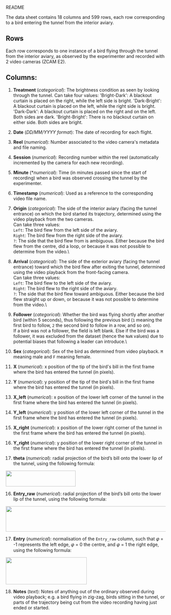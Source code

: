 
README

The data sheet contains 18 columns and 599 rows, each row corresponding to a bird entering the tunnel from the interior aviary.

## Rows
Each row corresponds to one instance of a bird flying through the tunnel from the interior aviary, as observed by the experimenter and recorded with 2 video cameras (ZCAM E2).

## Columns:

1. **Treatment** (*categorical*): The brightness condition as seen by looking through the tunnel.
Can take four values:
'Bright-Dark': A blackout curtain is placed on the right, while the left side is bright.
'Dark-Bright': A blackout curtain is placed on the left, while the right side is bright.
'Dark-Dark': A blackout curtain is placed on the right and on the left. Both sides are dark.
'Bright-Bright': There is no blackout curtain on either side. Both sides are bright.

2. **Date** (*DD/MM/YYYY format*): The date of recording for each flight.

3. **Reel** (*numerical*): Number associated to the video camera's metadata and file naming.

4. **Session** (*numerical*): Recording number within the reel (automatically incremented by the camera for each new recording).

5. **Minute** (**numerical*): Time (in minutes passed since the start of recording) when a bird was observed crossing the tunnel by the experimenter. 

6. **Timestamp** (*numerical*): Used as a reference to the corresponding video file name.

7. **Origin** (*categorical*): The side of the interior aviary (facing the tunnel entrance) on which the bird started its trajectory, determined using the video playback from the two cameras.\
Can take three values:\
`Left`: The bird flew from the left side of the aviary.\
`Right`: The bird flew from the right side of the aviary.\
`?`: The side that the bird flew from is ambiguous. Either because the bird flew from the centre, did a loop, or because it was not possible to determine from the video.\


8. **Arrival** (*categorical*): The side of the exterior aviary (facing the tunnel entrance) toward which the bird flew after exiting the tunnel, determined using the video playback from the front-facing camera.\
Can take three values:\
`Left`: The bird flew to the left side of the aviary.\
`Right`: The bird flew to the right side of the aviary.\
`?`: The side that the bird flew toward ambiguous. Either because the bird flew straight up or down, or because it was not possible to determine from the video.\


7. **Follower** (*categorical*): Whether the bird was flying shortly after another bird (within 5 seconds), thus following the previous bird (`1` meaning the first bird to follow, `2` the second bird to follow in a row, and so on).\
If a bird was not a follower, the field is left blank. Else if the bird was a follower, it was excluded from the dataset (hence the `NaN` values) due to potential biases that following a leader can introduce.\


8. **Sex** (*categorical*): Sex of the bird as determined from video playback. `M` meaning male and `F` meaning female.


9. **X** (*numerical*): x position of the tip of the bird's bill in the first frame where the bird has entered the tunnel (in pixels).

10. **Y** (*numerical*): y position of the tip of the bird's bill in the first frame where the bird has entered the tunnel (in pixels).

11. **X_left** (*numerical*): x position of the lower left corner of the tunnel in the first frame where the bird has entered the tunnel (in pixels).
12. **Y_left** (*numerical*): y position of the lower left corner of the tunnel in the first frame where the bird has entered the tunnel (in pixels).

13. **X_right** (*numerical*): x position of the lower right corner of the tunnel in the first frame where the bird has entered the tunnel (in pixels).
14. **Y_right** (*numerical*): y position of the lower right corner of the tunnel in the first frame where the bird has entered the tunnel (in pixels).

15. **theta** (*numerical*): radial projection of the bird’s bill onto the lower lip of the tunnel, using the following formula: 
<img src="https://user-images.githubusercontent.com/56667753/220996160-809623c9-a355-434d-ac6a-23cff3dfc569.png" width="220" height="50">

16. **Entry_raw** (*numerical*): radial projection of the bird’s bill onto the lower lip of the tunnel, using the following formula: 
<img src="https://user-images.githubusercontent.com/56667753/221000799-d95dac2e-8eca-4ddd-af93-1ffd94208fe1.png" width="520" height="80">

17. **Entry** (*numerical*): normalisation of the `Entry_raw` column, such that 𝜑 = -1 represents the left edge, 𝜑 = 0 the centre, and 𝜑 = 1 the right edge, using the following formula:
<img src="https://user-images.githubusercontent.com/56667753/221004215-12bad7d0-b731-477b-b8ba-9ae3e4db3d76.png" width="255" height="85">


18. **Notes** (*text*): Notes of anything out of the ordinary observed during video playback; e.g. a bird flying in zig-zag, birds sitting in the tunnel, or parts of the trajectory being cut from the video recording having just ended or started.
